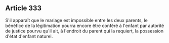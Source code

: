 Article 333
----
S'il apparaît que le mariage est impossible entre les deux parents, le bénéfice
de la légitimation pourra encore être conféré à l'enfant par autorité de justice
pourvu qu'il ait, à l'endroit du parent qui la requiert, la possession d'état
d'enfant naturel.
